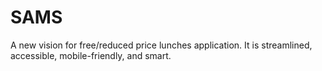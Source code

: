 # SAMS
A new vision for free/reduced price lunches application. It is streamlined, accessible, mobile-friendly, and smart.
